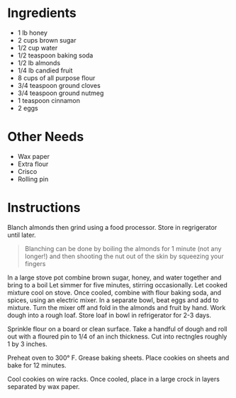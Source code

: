 # Ingredients
- 1 lb honey
- 2 cups brown sugar
- 1/2 cup water
- 1/2 teaspoon baking soda
- 1/2 lb almonds
- 1/4 lb candied fruit
- 8 cups of all purpose flour
- 3/4 teaspoon ground cloves
- 3/4 teaspoon ground nutmeg
- 1 teaspoon cinnamon
- 2 eggs
# Other Needs
- Wax paper
- Extra flour
- Crisco
- Rolling pin
# Instructions
Blanch almonds then grind using a food processor. Store in regrigerator until later.
> Blanching can be done by boiling the almonds for 1 minute (not any longer!) and then shooting the nut out of the skin by squeezing your fingers

In a large stove pot combine brown sugar, honey, and water together and bring to a boil Let simmer for five minutes, stirring occasionally. Let cooked mixture cool on stove. Once cooled, combine with flour baking soda, and spices, using an electric mixer. In a separate bowl, beat eggs and add to mixture. Turn the mixer off and fold in the almonds and fruit by hand. Work dough into a rough loaf. Store loaf in bowl in refrigerator for 2-3 days.

Sprinkle flour on a board or clean surface. Take a handful of dough and roll out with a floured pin to 1/4 of an inch thickness. Cut into rectngles roughly 1 by 3 inches.

Preheat oven to 300° F. Grease baking sheets. Place cookies on sheets and bake for 12 minutes.

Cool cookies on wire racks. Once cooled, place in a large crock in layers separated by wax paper.